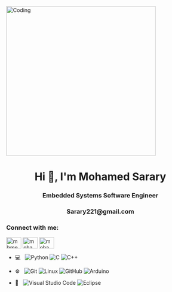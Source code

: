 <img align="center" alt="Coding" width="400" src="https://i.pinimg.com/originals/59/87/1c/59871c7fb4ca4d906e9ef1f4566cd378.gif">
<h1 align="center">Hi 👋, I'm Mohamed Sarary</h1>
<h3 align="center">Embedded Systems Software Engineer</h3>
<h3 align="center">Sarary221@gmail.com</h3>


<h3 align="left">Connect with me:</h3>
<p align="left">
<a href="https://twitter.com/mhmedsarary" target="blank"><img align="center" src="https://raw.githubusercontent.com/rahuldkjain/github-profile-readme-generator/master/src/images/icons/Social/twitter.svg" alt="mhmedsarary" height="30" width="40" /></a>
<a href="https://linkedin.com/in/mohamed sarary" target="blank"><img align="center" src="https://raw.githubusercontent.com/rahuldkjain/github-profile-readme-generator/master/src/images/icons/Social/linked-in-alt.svg" alt="mohamed sarary" height="30" width="40" /></a>
<a href="[https://fb.com/mohamed sarary](https://www.facebook.com/moody.sarary/)" target="blank"><img align="center" src="https://raw.githubusercontent.com/rahuldkjain/github-profile-readme-generator/master/src/images/icons/Social/facebook.svg" alt="mohamed sarary" height="30" width="40" /></a>
</p>

- 💻 &nbsp;
![Python](https://img.shields.io/badge/-Python-333333?style=flat&logo=python)
![C](https://img.shields.io/badge/-C-black?style=flat-square&logo=c)
![C++](https://img.shields.io/badge/-C++-333333?style=flat&logo=C%2B%2B&logoColor=00599C)

- ⚙️ &nbsp;
![Git](https://img.shields.io/badge/-Git-333333?style=flat&logo=git)
![Linux](https://img.shields.io/badge/-Linux-333333?style=flat&logo=Linux&logoColor=FCC624)
![GitHub](https://img.shields.io/badge/-GitHub-333333?style=flat&logo=github)
![Arduino](https://img.shields.io/badge/-arduino-333333?style=flat&logo=arduino)
- 🔧 &nbsp;
![Visual Studio Code](https://img.shields.io/badge/-Visual%20Studio%20Code-333333?style=flat&logo=visual-studio-code&logoColor=007ACC)
![Eclipse](https://img.shields.io/badge/-Eclipse-333333?style=flat&logo=eclipse-ide&logoColor=2C2255)
